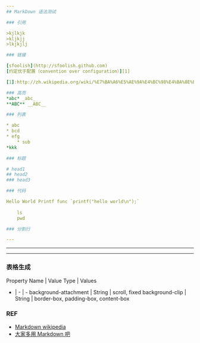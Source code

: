 ```yaml
---
## MarkDown 语法测试

### 引用

>kjlkjk
>kljkjj
>lkjkjlj

### 链接

[sfoolish](http://sfoolish.github.com)
[约定优于配置（convention over configuration）][1]

[1]:http://zh.wikipedia.org/wiki/%E7%BA%A6%E5%AE%9A%E4%BC%98%E4%BA%8E%E9%85%8D%E7%BD%AE

### 高亮
*abc* _abc_
**ABC** __ABC__

### 列表

* abc
* bcd
* efg
    * sub
*kkk

### 标题

# head1
## head2
### head3

### 代码

Hello World Printf func `printf("hello world\n");`
    
    ls
    pwd

### 分割行

---
```

* * *
- - -

### 表格生成

Property Name | Value Type | Values
- | - | -
background-attachment | String | scroll, fixed
background-clip | String | border-box, padding-box, content-box

### REF

* [Markdown wikipedia](http://en.wikipedia.org/wiki/Markdown)
* [大家多用 Markdown 吧](http://cnodejs.org/topic/50f6bc56df9e9fcc58745985)